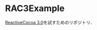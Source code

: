 RAC3Example
===========

[ReactiveCocoa 3.0](https://github.com/ReactiveCocoa/ReactiveCocoa)を試すためのリポジトリ．